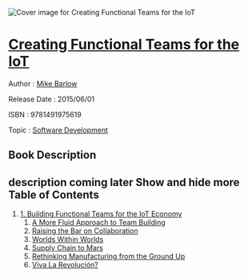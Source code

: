 ![Cover image for Creating Functional Teams for the IoT](https://imgdetail.ebookreading.net/cover/cover/software_development/EB9781491975619.jpg)

[Creating Functional Teams for the IoT](https://ebookreading.net/view/book/Creating+Functional+Teams+for+the+IoT-EB9781491975619_1.html "Creating Functional Teams for the IoT")
====================================================================================================================

Author : [Mike Barlow](https://ebookreading.net/search/author/Mike+Barlow)

Release Date : 2015/06/01

ISBN : 9781491975619

Topic : [Software Development](https://ebookreading.net/search/category/software-development)

Book Description
-----------------

 description coming later
        Show and hide more                
Table of Contents
-----------------

1. [1. Building Functional Teams for the IoT Economy](https://ebookreading.net/view/book/Creating+Functional+Teams+for+the+IoT-EB9781491975619_5.html#idm350176)
    1. [A More Fluid Approach to Team Building](https://ebookreading.net/view/book/Creating+Functional+Teams+for+the+IoT-EB9781491975619_5.html#idm783600)
    1. [Raising the Bar on Collaboration](https://ebookreading.net/view/book/Creating+Functional+Teams+for+the+IoT-EB9781491975619_5.html#idm763888)
    1. [Worlds Within Worlds](https://ebookreading.net/view/book/Creating+Functional+Teams+for+the+IoT-EB9781491975619_5.html#idm789904)
    1. [Supply Chain to Mars](https://ebookreading.net/view/book/Creating+Functional+Teams+for+the+IoT-EB9781491975619_5.html#idm760752)
    1. [Rethinking Manufacturing from the Ground Up](https://ebookreading.net/view/book/Creating+Functional+Teams+for+the+IoT-EB9781491975619_5.html#idm758960)
    1. [Viva La Revolución?](https://ebookreading.net/view/book/Creating+Functional+Teams+for+the+IoT-EB9781491975619_5.html#idm1087040)
